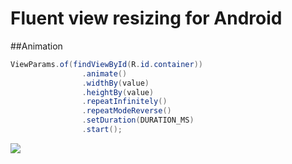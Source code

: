 # Fluent view resizing for Android

##Animation

```java
ViewParams.of(findViewById(R.id.container))
                .animate()
                .widthBy(value)
                .heightBy(value)
                .repeatInfinitely()
                .repeatModeReverse()
                .setDuration(DURATION_MS)
                .start();
```

![](https://github.com/AlexanderKozubets/android-view-resizing-utils/preview/animated_resize_sample.gif)